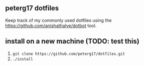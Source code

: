 ## peterg17 dotfiles
Keep track of my commonly used dotfiles using the https://github.com/anishathalye/dotbot tool.

## install on a new machine (TODO: test this)
1. `git clone https://github.com/peterg17/dotfiles.git`
2. `./install`
